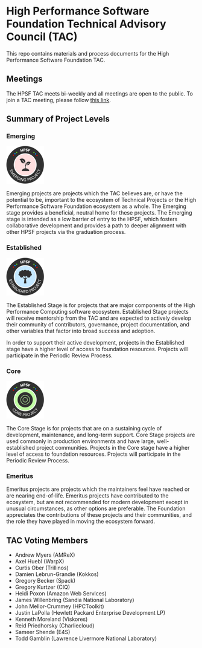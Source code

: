 # High Performance Software Foundation Technical Advisory Council (TAC)

This repo contains materials and process documents for the High Performance Software Foundation TAC.

## Meetings

The HPSF TAC meets bi-weekly and all meetings are open to the public.  To join a TAC meeting, please follow [this link](https://zoom-lfx.platform.linuxfoundation.org/meetings/hpsf?view=week).

## Summary of Project Levels

### Emerging

![Emerging Badge](badges/HPSF_Project_Badge_Emerging.png)

Emerging projects are projects which the TAC believes are, or have the potential to be, important to the ecosystem of Technical Projects or the High Performance Software Foundation ecosystem as a whole. The Emerging stage provides a beneficial, neutral home for these projects. The Emerging stage is intended as a low barrier of entry to the HPSF, which fosters collaborative development and provides a path to deeper alignment with other HPSF projects via the graduation process.

### Established

![Established Badge](badges/HPSF_Project_Badge_Established.png)

The Established Stage is for projects that are major components of the High Performance Computing software ecosystem. Established Stage projects will receive mentorship from the TAC and are expected to actively develop their community of contributors, governance, project documentation, and other variables that factor into broad success and adoption.

In order to support their active development, projects in the Established stage have a higher level of access to foundation resources. Projects will participate in the Periodic Review Process.

### Core

![Core Badge](badges/HPSF_Project_Badge_Core.png)

The Core Stage is for projects that are on a sustaining cycle of development, maintenance, and long-term support. Core Stage projects are used commonly in production environments and have large, well-established project communities. Projects in the Core stage have a higher level of access to foundation resources. Projects will participate in the Periodic Review Process.

### Emeritus

Emeritus projects are projects which the maintainers feel have reached or are nearing end-of-life. Emeritus projects have contributed to the ecosystem, but are not recommended for modern development except in unusual circumstances, as other options are preferable. The Foundation appreciates the contributions of these projects and their communities, and the role they have played in moving the ecosystem forward.

## TAC Voting Members

* Andrew Myers (AMReX)
* Axel Huebl (WarpX)
* Curtis Ober (Trillinos)
* Damien Lebrun-Grandie (Kokkos)
* Gregory Becker (Spack)
* Gregory Kurtzer (CIQ)
* Heidi Poxon (Amazon Web Services)
* James Willenbring (Sandia National Laboratory)
* John Mellor-Crummey (HPCToolkit)
* Justin LaPolla (Hewlett Packard Enterprise Development LP)
* Kenneth Moreland (Viskores)
* Reid Priedhorsky (Charliecloud)
* Sameer Shende (E4S)
* Todd Gamblin (Lawrence Livermore National Laboratory)
